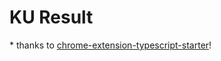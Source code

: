 # KU Result

\* thanks to [chrome-extension-typescript-starter](https://github.com/chibat/chrome-extension-typescript-starter)!
